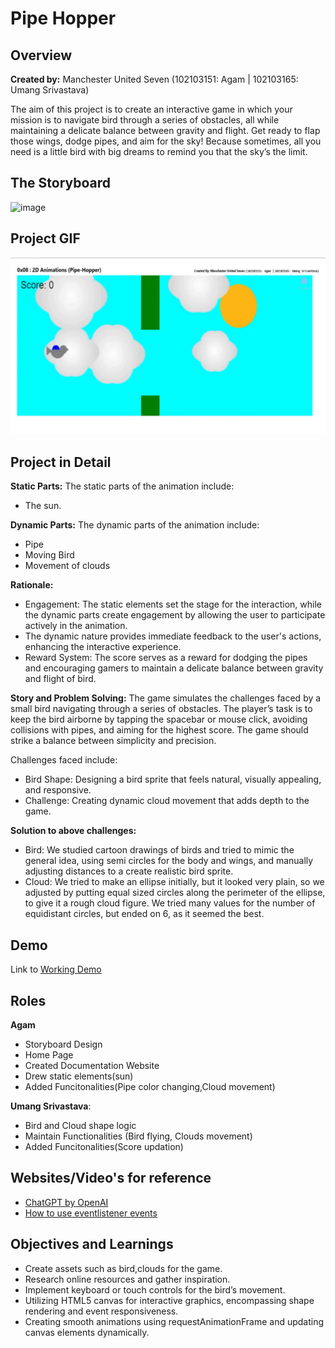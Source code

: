 # Pipe Hopper


## Overview
**Created by:** Manchester United Seven (102103151: Agam | 102103165: Umang Srivastava)

The aim of this project is to create an interactive game in which your mission is to navigate bird through a series of obstacles, all while maintaining a delicate balance between gravity and flight. Get ready to flap those wings, dodge pipes, and aim for the sky! Because sometimes, all you need is a little bird with big dreams to remind you that the sky’s the limit.

## The Storyboard
![image](https://github.com/D-Agam/2D-Animation-Pipe-Hopper-/assets/108125757/b68d9eb1-f855-4b05-81fc-611b0df3744a)

## Project GIF
![GIF](CG_Demo.gif)

## Project in Detail

**Static Parts:** 
The static parts of the animation include:
- The sun.

**Dynamic Parts:** 
The dynamic parts of the animation include:
- Pipe
- Moving Bird
- Movement of clouds 

**Rationale:**
- Engagement: The static elements set the stage for the 
interaction, while the dynamic parts create engagement 
by allowing the user to participate actively in the animation.
- The dynamic nature provides immediate feedback
to the user's actions, enhancing the interactive experience.
- Reward System: The score serves as a 
reward for dodging the pipes and encouraging gamers to 
maintain a delicate balance between gravity and flight of bird.

**Story and Problem Solving:**
The game simulates the challenges faced by a small bird navigating through a series of obstacles. The player’s task is to keep the bird airborne by tapping the spacebar or mouse click, avoiding collisions with pipes, and aiming for the highest score. The game should strike a balance between simplicity and precision.

Challenges faced include:
- Bird Shape: Designing a bird sprite that feels natural, visually appealing, and responsive.
- Challenge: Creating dynamic cloud movement that adds depth to the game.

**Solution to above challenges:**
- Bird: We studied cartoon drawings of birds and tried to mimic the general idea, using semi circles for the body and wings, and manually adjusting distances to a create realistic bird sprite.
- Cloud: We tried to make an ellipse initially, but it looked very plain, so we adjusted by putting equal sized circles along the perimeter of the ellipse, to give it a rough cloud figure. We tried many values for the number of equidistant circles, but ended on 6, as it seemed the best.

## Demo ##

Link to [Working Demo](./Pipe-hopper(code))

## Roles ##

**Agam** 
- Storyboard Design
- Home Page
- Created Documentation Website
- Drew static elements(sun) 
- Added Funcitonalities(Pipe color changing,Cloud movement)

**Umang Srivastava**: 
- Bird and Cloud shape logic
- Maintain Functionalities (Bird flying, Clouds movement) 
- Added Funcitonalities(Score updation)

## Websites/Video's for reference ##
- [ChatGPT by OpenAI](https://chatgpt.com/)
- [How to use eventlistener events](https://www.freecodecamp.org/news/javascript-addeventlistener-example-code/)

## Objectives and Learnings ##
- Create assets such as bird,clouds for the game.
- Research online resources and gather inspiration.
- Implement keyboard or touch controls for the bird’s movement.
- Utilizing HTML5 canvas for interactive graphics, encompassing shape rendering and event responsiveness.
- Creating smooth animations using requestAnimationFrame and updating canvas elements dynamically.
